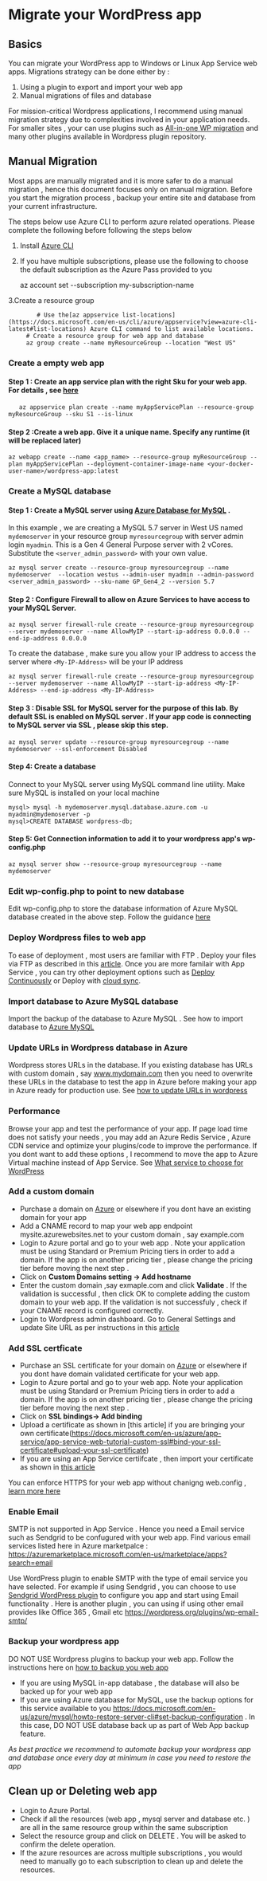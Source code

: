 # Migrate your WordPress app 

## Basics

You can migrate your WordPress app to Windows or Linux App Service web apps. Migrations strategy can be done either by :
1. Using a plugin to export and import your web app 
2. Manual migrations of files and database 

For mission-critical Wordpress applications, I recommend using manual migration strategy due to complexities involved in your application needs. 
For smaller sites , your can use plugins such as [All-in-one WP migration](https://wordpress.org/plugins/all-in-one-wp-migration/) and many other plugins available in Wordpress plugin repository. 

## Manual Migration 

Most apps are manually migrated and it is more safer to do a manual migration , hence this document focuses only on manual migration. Before you start the migration process , backup your entire site and database from your current infrastructure. 

The steps below use Azure CLI to perform azure related operations. Please complete the following before following the steps below
1. Install [Azure CLI](https://docs.microsoft.com/en-us/cli/azure/install-azure-cli?view=azure-cli-latest)
2. If you have multiple subscriptions, please use the following to choose the default subscription as the Azure Pass provided to you 
    
    az account set --subscription my-subscription-name 

3.Create a resource group 
    
    		# Use the[az appservice list-locations](https://docs.microsoft.com/en-us/cli/azure/appservice?view=azure-cli-latest#list-locations) Azure CLI command to list available locations. 
   		 # Create a resource group for web app and database
   		 az group create --name myResourceGroup --location "West US"    
   
### Create a empty web app 

#### Step 1 : Create an app service plan with the right Sku for your web app. For details , see [here](https://azure.microsoft.com/en-us/pricing/details/app-service/linux/)
  
       az appservice plan create --name myAppServicePlan --resource-group myResourceGroup --sku S1 --is-linux

#### Step 2 :Create a web app. Give it a unique name. Specify any runtime (it will be replaced later)

    az webapp create --name <app_name> --resource-group myResourceGroup --plan myAppServicePlan --deployment-container-image-name <your-docker-user-name>/wordpress-app:latest

### Create a MySQL database 
#### Step 1 : Create a MySQL server using [Azure Database for MySQL](https://azure.microsoft.com/en-us/services/mysql/) . 

In this example , we are creating a MySQL 5.7 server in West US named ```mydemoserver``` in your resource group ```myresourcegroup``` with server admin login ```myadmin```. This is a Gen 4 General Purpose server with 2 vCores. Substitute the ```<server_admin_password>``` with your own value.

	az mysql server create --resource-group myresourcegroup --name mydemoserver  --location westus --admin-user myadmin --admin-password <server_admin_password> --sku-name GP_Gen4_2 --version 5.7

#### Step 2 : Configure Firewall to allow on Azure Services to have access to your MySQL Server. 

	az mysql server firewall-rule create --resource-group myresourcegroup --server mydemoserver --name AllowMyIP --start-ip-address 0.0.0.0 --end-ip-address 0.0.0.0

To create the database , make sure you allow your IP address to access the server where ```<My-IP-Address>``` will be your IP address

	az mysql server firewall-rule create --resource-group myresourcegroup --server mydemoserver --name AllowMyIP --start-ip-address <My-IP-Address> --end-ip-address <My-IP-Address>

#### Step 3 : Disable SSL for MySQL server for the purpose of this lab. By default SSL is enabled on MySQL server . If your app code is connecting to MySQL server via SSL , please skip this step.

	az mysql server update --resource-group myresourcegroup --name mydemoserver --ssl-enforcement Disabled

#### Step 4:  Create a database 

Connect to your MySQL server using MySQL command line utility. Make sure MySQL is installed on your local machine 

	mysql> mysql -h mydemoserver.mysql.database.azure.com -u myadmin@mydemoserver -p	
	mysql>CREATE DATABASE wordpress-db;

#### Step 5: Get Connection information to add it to your wordpress app's wp-config.php

	az mysql server show --resource-group myresourcegroup --name mydemoserver

### Edit wp-config.php to point to new database
Edit wp-config.php to store the database information of Azure MySQL database created in the above step. Follow the guidance [here](https://codex.wordpress.org/Editing_wp-config.php)

### Deploy Wordpress files to web app
To ease of deployment , most users are familiar with FTP . Deploy your files via FTP as described in this [article](https://docs.microsoft.com/en-us/azure/app-service/app-service-deploy-ftp). Once you are more familair with App Service , you can try other deployment options such as [Deploy Continuously](https://docs.microsoft.com/en-us/azure/app-service/app-service-continuous-deployment) or Deploy with [cloud sync](https://docs.microsoft.com/en-us/azure/app-service/app-service-deploy-content-sync).

### Import database to Azure MySQL database 
Import the backup of the database to Azure MySQL . See how to import database to [Azure MySQL ](https://docs.microsoft.com/en-us/azure/mysql/concepts-migrate-import-export)

### Update URLs in Wordpress database in Azure 
Wordpress stores URLs in the database. If you existing database has URLs with custom domain , say www.mydomain.com then you need to overwrite these URLs in the database to test the app in Azure before making your app in Azure ready for production use. See [how to update URLs in wordpress ](https://codex.wordpress.org/Moving_WordPress#Changing_Your_Domain_Name_and_URLs)

### Performance 
Browse your app and test the performance of your app. If page load time does not satisfy your needs , you may add an Azure Redis Service , Azure CDN service and optimize your plugins/code to improve the performance. If you dont want to add these options , I recommend to move the app to Azure Virtual machine instead of App Service. See [What service to choose for WordPress](https://raw.githubusercontent.com/azureappserviceoss/wordpress-appservice-documentation/master/what-to-choose.md)

### Add a custom domain

- Purchase a domain on [Azure](https://docs.microsoft.com/en-us/azure/app-service/custom-dns-web-site-buydomains-web-app) or elsewhere if you dont have an existing domain for your app
- Add a CNAME record to map your web app endpoint mysite.azurewebsites.net to your custom domain , say example.com 
- Login to Azure portal and go to your web app . Note your application must be using Standard or Premium Pricing tiers in order to add a domain. If the app is on another pricing tier , please change the pricing tier before moving the next step . 
- Click on **Custom Domains setting -> Add hostname**
- Enter the custom domain ,say exmaple.com and click **Validate**  . If the validation is successful , then click OK to complete adding the custom domain to your web app. If the validation is not successfuly , check if your CNAME record is configured correctly. 
- Login to Wordpress admin dashboard. Go to General Settings and update Site URL  as per instructions in this [article](https://codex.wordpress.org/Changing_The_Site_URL) 




### Add SSL certficate
- Purchase an SSL certificate for your domain on [Azure](https://docs.microsoft.com/en-us/azure/app-service/web-sites-purchase-ssl-web-site) or elsewhere if you dont have domain validated certificate for your web app. 
- Login to Azure portal and go to your web app. Note your application must be using Standard or Premium Pricing tiers in order to add a domain. If the app is on another pricing tier , please change the pricing tier before moving the next step .
- Click on **SSL bindings-> Add binding**
- Upload a certificate as shown in [this article] if you are bringing your own certificate(https://docs.microsoft.com/en-us/azure/app-service/app-service-web-tutorial-custom-ssl#bind-your-ssl-certificate#upload-your-ssl-certificate)
- If you are using an App Service certiifcate , then import your certificate as shown in [this article](https://blogs.msdn.microsoft.com/benjaminperkins/2017/04/12/how-i-configured-an-app-service-certificate-for-my-azure-app-service/)


You can enforce HTTPS for your web app without chanigng web.config  , [learn more here](https://docs.microsoft.com/en-us/azure/app-service/app-service-web-tutorial-custom-ssl#enforce-https)

### Enable Email 
SMTP is not supported in App Service . Hence you need a Email service such as Sendgrid to be confugured with your web app. Find various email services listed here in Azure marketpalce : https://azuremarketplace.microsoft.com/en-us/marketplace/apps?search=email  

Use WordPress plugin to enable SMTP with the type of email service you have selected. For example if using Sendgrid , you can choose to use [Sendgrid WordPress plugin](https://wordpress.org/plugins/sendgrid-email-delivery-simplified/) to configure you app and start using Email functionality . Here is another plugin , you can using if using other email provides like Office 365 , Gmail etc  https://wordpress.org/plugins/wp-email-smtp/ 

### Backup your wordpress app
DO NOT USE Wordpress plugins to backup your web app.  Follow the instructions here on [how to backup you web app](https://docs.microsoft.com/en-us/azure/app-service/web-sites-backup)
- If you are using MySQL in-app database , the database will also be backed up for your web app 
- If you are using Azure database for MySQL, use the backup options for this service available to you https://docs.microsoft.com/en-us/azure/mysql/howto-restore-server-cli#set-backup-configuration . In this case, DO NOT USE database back up as part of Web App backup feature. 

*As best practice we recommend to automate backup your wordpress app and database once every day at minimum in case you need to restore the app*

## Clean up or Deleting web app 
- Login to Azure Portal. 
- Check if all the resources (web app , mysql server and database etc. ) are all in the same resource group within the same subscription 
- Select the resource group and click on DELETE . You will be asked to confirm the delete operation. 
- If the azure resources are across multiple subscriptions , you would need to manually go to each subscription to clean up and delete the resources.
















